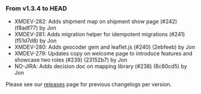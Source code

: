 ### From v1.3.4 to HEAD

- XMDEV-282: Adds shipment map on shipment show page (#242) (f8adf77) by Jon
- XMDEV-281: Adds migration helper for idempotent migrations (#241) (f51d7d8) by Jon
- XMDEV-280: Adds geocoder gem and leaflet.js (#240) (2ebfeeb) by Jon
- XMDEV-279: Updates copy on welcome page to introduce features and showcase two roles (#239) (23152b7) by Jon
- NO-JIRA: Adds decision doc on mapping library (#238) (8c80cd5) by Jon

Please see our [releases](https://github.com/devxiongmao/truckin-along/releases/) page for previous changelogs per version.

